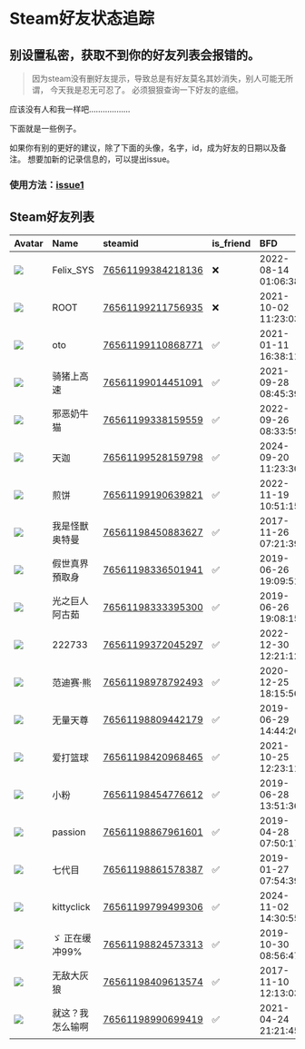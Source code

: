 # Steam好友状态追踪
## 别设置私密，获取不到你的好友列表会报错的。

> 因为steam没有删好友提示，导致总是有好友莫名其妙消失，别人可能无所谓，
> 今天我是忍无可忍了。 必须狠狠查询一下好友的底细。

应该没有人和我一样吧………………

下面就是一些例子。

如果你有别的更好的建议，除了下面的头像，名字，id，成为好友的日期以及备注。 想要加新的记录信息的，可以提出issue。

### 使用方法：[issue1](https://github.com/systemannounce/SteamFriends/issues/1)

## Steam好友列表

| Avatar                                                                            | Name       | steamid                                                                     | is_friend   | BFD                 | Remark   | removed_time        |
|:----------------------------------------------------------------------------------|:-----------|:----------------------------------------------------------------------------|:------------|:--------------------|:---------|:--------------------|
| ![](https://avatars.steamstatic.com/d41abd4be0b3769e1919802da758591a11639b13.jpg) | Felix_SYS  | [76561199384218136](https://steamcommunity.com/profiles/76561199384218136/) | ❌           | 2022-08-14 01:06:38 |          | 2024-12-12 01:00:30 |
| ![](https://avatars.steamstatic.com/ef15d4fa577672454e11c4dc5fbfa9fc71722ede.jpg) | ROOT       | [76561199211756935](https://steamcommunity.com/profiles/76561199211756935/) | ❌           | 2021-10-02 11:23:03 |          | 2024-12-12 01:00:30 |
| ![](https://avatars.steamstatic.com/619af77c3c02be902de8e60a6b18a73c9db81508.jpg) | oto        | [76561199110868771](https://steamcommunity.com/profiles/76561199110868771/) | ✅           | 2021-01-11 16:38:11 |          |                     |
| ![](https://avatars.steamstatic.com/160ebf176370dfd8ebe95a8d6dd466d9c3c51c79.jpg) | 骑猪上高速      | [76561199014451091](https://steamcommunity.com/profiles/76561199014451091/) | ✅           | 2021-09-28 08:45:39 |          |                     |
| ![](https://avatars.steamstatic.com/05f667d06cd6f515836792e3d1d53120decc388b.jpg) | 邪恶奶牛猫      | [76561199338159559](https://steamcommunity.com/profiles/76561199338159559/) | ✅           | 2022-09-26 08:33:59 |          |                     |
| ![](https://avatars.steamstatic.com/e48ab99e31143ece8a6c807eb5531bead82801c7.jpg) | 天迦         | [76561199528159798](https://steamcommunity.com/profiles/76561199528159798/) | ✅           | 2024-09-20 11:23:30 |          |                     |
| ![](https://avatars.steamstatic.com/72f6833096e3df6a4a8d91bb7b1267f117e00b58.jpg) | 煎饼         | [76561199190639821](https://steamcommunity.com/profiles/76561199190639821/) | ✅           | 2022-11-19 10:51:15 |          |                     |
| ![](https://avatars.steamstatic.com/d0268676b9f5ad3296e9d5ed105910446ba99695.jpg) | 我是怪獸奥特曼    | [76561198450883627](https://steamcommunity.com/profiles/76561198450883627/) | ✅           | 2017-11-26 07:21:39 |          |                     |
| ![](https://avatars.steamstatic.com/bbe73d9c79dc0318449d9a1fc262b80b79dd4062.jpg) | 假世真界預取身    | [76561198336501941](https://steamcommunity.com/profiles/76561198336501941/) | ✅           | 2019-06-26 19:09:51 |          |                     |
| ![](https://avatars.steamstatic.com/3d3e1683133a02a9db4bb92d8d97abb52f61a676.jpg) | 光之巨人 阿古茹   | [76561198333395300](https://steamcommunity.com/profiles/76561198333395300/) | ✅           | 2019-06-26 19:08:15 |          |                     |
| ![](https://avatars.steamstatic.com/fef49e7fa7e1997310d705b2a6158ff8dc1cdfeb.jpg) | 222733     | [76561199372045297](https://steamcommunity.com/profiles/76561199372045297/) | ✅           | 2022-12-30 12:21:12 |          |                     |
| ![](https://avatars.steamstatic.com/d77567bbe88229c26e7e56989712495d78ddec93.jpg) | 范迪赛·熊      | [76561198978792493](https://steamcommunity.com/profiles/76561198978792493/) | ✅           | 2020-12-25 18:15:56 |          |                     |
| ![](https://avatars.steamstatic.com/8facc1db09c5140ee0466d007727911a4b84afd4.jpg) | 无量天尊       | [76561198809442179](https://steamcommunity.com/profiles/76561198809442179/) | ✅           | 2019-06-29 14:44:26 |          |                     |
| ![](https://avatars.steamstatic.com/be5147a86ed84b8cd06e90851fca9400b2f81cbe.jpg) | 爱打篮球       | [76561198420968465](https://steamcommunity.com/profiles/76561198420968465/) | ✅           | 2021-10-25 12:23:11 |          |                     |
| ![](https://avatars.steamstatic.com/2c70a920f93fb717312f101f9e094aaa4e99ffac.jpg) | 小粉         | [76561198454776612](https://steamcommunity.com/profiles/76561198454776612/) | ✅           | 2019-06-28 13:51:36 |          |                     |
| ![](https://avatars.steamstatic.com/84b8d1f0ad3988532b218dfa27966d6820170d1a.jpg) | passion    | [76561198867961601](https://steamcommunity.com/profiles/76561198867961601/) | ✅           | 2019-04-28 07:50:17 |          |                     |
| ![](https://avatars.steamstatic.com/b7d590f6438c869b49678f999c72bd399c5d376d.jpg) | 七代目        | [76561198861578387](https://steamcommunity.com/profiles/76561198861578387/) | ✅           | 2019-01-27 07:54:39 |          |                     |
| ![](https://avatars.steamstatic.com/936d2bde89781719d4775fc0feab4eef03cc5b17.jpg) | kittyclick | [76561199799499306](https://steamcommunity.com/profiles/76561199799499306/) | ✅           | 2024-11-02 14:30:55 |          |                     |
| ![](https://avatars.steamstatic.com/9d251f566d032765f4f61d9985be4afb10938cf2.jpg) | ゞ 正在缓冲99%  | [76561198824573313](https://steamcommunity.com/profiles/76561198824573313/) | ✅           | 2019-10-30 08:56:47 |          |                     |
| ![](https://avatars.steamstatic.com/ae4300351e50360b1c0daa18563e6640ad621a4a.jpg) | 无敌大灰狼      | [76561198409613574](https://steamcommunity.com/profiles/76561198409613574/) | ✅           | 2017-11-10 12:13:03 |          |                     |
| ![](https://avatars.steamstatic.com/a65295af29b90a35505851dfbbc2d29bd76b3b24.jpg) | 就这？我怎么输啊   | [76561198990699419](https://steamcommunity.com/profiles/76561198990699419/) | ✅           | 2021-04-24 21:21:45 |          |                     |